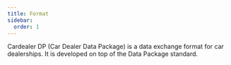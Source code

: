 ```yaml
---
title: Format
sidebar:
  order: 1
---
```


Cardealer DP (Car Dealer Data Package) is a data exchange format for car dealerships. It is developed on top of the Data Package standard.
